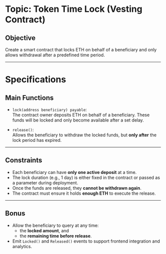 # Topic: Token Time Lock (Vesting Contract)

## Objective
Create a smart contract that locks ETH on behalf of a beneficiary and only allows withdrawal after a predefined time period.

---

# Specifications

## Main Functions

- `lock(address beneficiary) payable`:  
  The contract owner deposits ETH on behalf of a beneficiary. These funds will be locked and only become available after a set delay.

- `release()`:  
  Allows the beneficiary to withdraw the locked funds, but **only after** the lock period has expired.

---

## Constraints

- Each beneficiary can have **only one active deposit** at a time.
- The lock duration (e.g., 1 day) is either fixed in the contract or passed as a parameter during deployment.
- Once the funds are released, they **cannot be withdrawn again**.
- The contract must ensure it holds **enough ETH** to execute the release.

---

## Bonus

- Allow the beneficiary to query at any time:
  - the **locked amount**, and
  - the **remaining time before release**.
- Emit `Locked()` and `Released()` events to support frontend integration and analytics.
